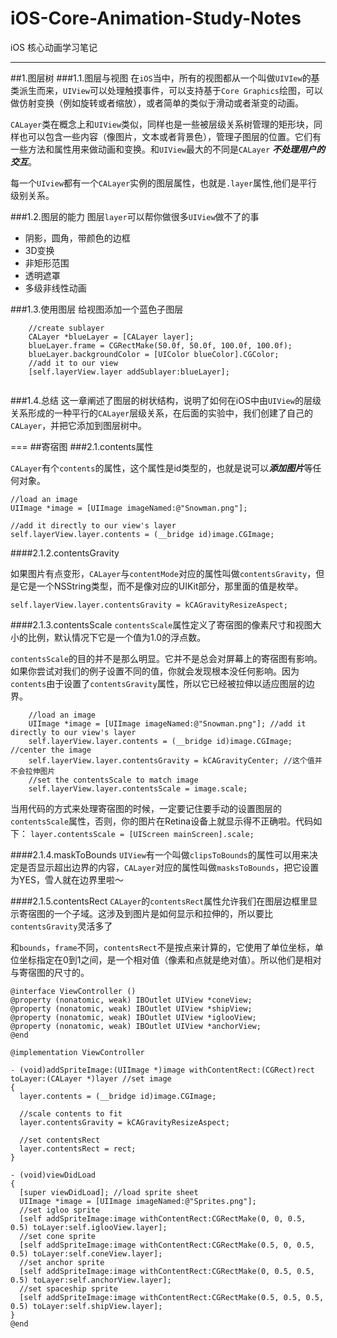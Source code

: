 # iOS-Core-Animation-Study-Notes
iOS 核心动画学习笔记

---
##1.图层树
###1.1.图层与视图
  在`iOS`当中，所有的视图都从一个叫做`UIVIew`的基类派生而来，`UIView`可以处理触摸事件，可以支持基于`Core Graphics`绘图，可以做仿射变换（例如旋转或者缩放），或者简单的类似于滑动或者渐变的动画。
	
```CALayer```类在概念上和```UIView```类似，同样也是一些被层级关系树管理的矩形块，同样也可以包含一些内容（像图片，文本或者背景色），管理子图层的位置。它们有一些方法和属性用来做动画和变换。和```UIView```最大的不同是```CALayer``` ***不处理用户的交互***。

每一个```UIview```都有一个```CALayer```实例的图层属性，也就是```.layer```属性,他们是平行级别关系。

###1.2.图层的能力
  图层`layer`可以帮你做很多`UIView`做不了的事
 
 * 阴影，圆角，带颜色的边框
 * 3D变换
 * 非矩形范围
 * 透明遮罩
 * 多级非线性动画
 
###1.3.使用图层
给视图添加一个蓝色子图层

```	
	//create sublayer
    CALayer *blueLayer = [CALayer layer];
    blueLayer.frame = CGRectMake(50.0f, 50.0f, 100.0f, 100.0f);
    blueLayer.backgroundColor = [UIColor blueColor].CGColor;
    //add it to our view
    [self.layerView.layer addSublayer:blueLayer];
    
```
###1.4.总结
这一章阐述了图层的树状结构，说明了如何在iOS中由`UIView`的层级关系形成的一种平行的`CALayer`层级关系，在后面的实验中，我们创建了自己的`CALayer`，并把它添加到图层树中。
	
===
##寄宿图
###2.1.contents属性


`CALayer`有个`contents`的属性，这个属性是id类型的，也就是说可以***添加图片***等任何对象。

```
//load an image
UIImage *image = [UIImage imageNamed:@"Snowman.png"];

//add it directly to our view's layer
self.layerView.layer.contents = (__bridge id)image.CGImage;

```


####2.1.2.contentsGravity

如果图片有点变形，```CALayer```与`contentMode`对应的属性叫做`contentsGravity`，但是它是一个NSString类型，而不是像对应的UIKit部分，那里面的值是枚举。

`self.layerView.layer.contentsGravity = kCAGravityResizeAspect;`


####2.1.3.contentsScale
`contentsScale`属性定义了寄宿图的像素尺寸和视图大小的比例，默认情况下它是一个值为1.0的浮点数。

`contentsScale`的目的并不是那么明显。它并不是总会对屏幕上的寄宿图有影响。如果你尝试对我们的例子设置不同的值，你就会发现根本没任何影响。因为`contents`由于设置了`contentsGravity`属性，所以它已经被拉伸以适应图层的边界。


```
	//load an image
	UIImage *image = [UIImage imageNamed:@"Snowman.png"]; //add it directly to our view's layer
	self.layerView.layer.contents = (__bridge id)image.CGImage; //center the image
	self.layerView.layer.contentsGravity = kCAGravityCenter; //这个值并不会拉伸图片
	//set the contentsScale to match image
	self.layerView.layer.contentsScale = image.scale;
```
	
当用代码的方式来处理寄宿图的时候，一定要记住要手动的设置图层的`contentsScale`属性，否则，你的图片在Retina设备上就显示得不正确啦。代码如下：
`layer.contentsScale = [UIScreen mainScreen].scale;`


####2.1.4.maskToBounds
`UIView`有一个叫做`clipsToBounds`的属性可以用来决定是否显示超出边界的内容，`CALayer`对应的属性叫做`masksToBounds`，把它设置为YES，雪人就在边界里啦～


####2.1.5.contentsRect
`CALayer`的`contentsRect`属性允许我们在图层边框里显示寄宿图的一个子域。这涉及到图片是如何显示和拉伸的，所以要比`contentsGravity`灵活多了

和`bounds`，`frame`不同，`contentsRect`不是按点来计算的，它使用了单位坐标，单位坐标指定在0到1之间，是一个相对值（像素和点就是绝对值）。所以他们是相对与寄宿图的尺寸的。

```
@interface ViewController ()
@property (nonatomic, weak) IBOutlet UIView *coneView;
@property (nonatomic, weak) IBOutlet UIView *shipView;
@property (nonatomic, weak) IBOutlet UIView *iglooView;
@property (nonatomic, weak) IBOutlet UIView *anchorView;
@end

@implementation ViewController

```

```
- (void)addSpriteImage:(UIImage *)image withContentRect:(CGRect)rect ￼toLayer:(CALayer *)layer //set image
{
  layer.contents = (__bridge id)image.CGImage;

  //scale contents to fit
  layer.contentsGravity = kCAGravityResizeAspect;

  //set contentsRect
  layer.contentsRect = rect;
}

- (void)viewDidLoad 
{
  [super viewDidLoad]; //load sprite sheet
  UIImage *image = [UIImage imageNamed:@"Sprites.png"];
  //set igloo sprite
  [self addSpriteImage:image withContentRect:CGRectMake(0, 0, 0.5, 0.5) toLayer:self.iglooView.layer];
  //set cone sprite
  [self addSpriteImage:image withContentRect:CGRectMake(0.5, 0, 0.5, 0.5) toLayer:self.coneView.layer];
  //set anchor sprite
  [self addSpriteImage:image withContentRect:CGRectMake(0, 0.5, 0.5, 0.5) toLayer:self.anchorView.layer];
  //set spaceship sprite
  [self addSpriteImage:image withContentRect:CGRectMake(0.5, 0.5, 0.5, 0.5) toLayer:self.shipView.layer];
}
@end

```
	
	
